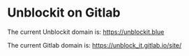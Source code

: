 # Unblockit on Gitlab

The current Unblockit domain is: https://unblockit.blue

The current Gitlab domain is: https://unblock_it.gitlab.io/site/
